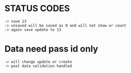 # STATUS CODES
    -> save 13
    -> unsaved will be saved as 0 and will not show or count
    -> again save update to 13 
# Data need pass id only
    -> will change update or create
    -> post data validation handled
    